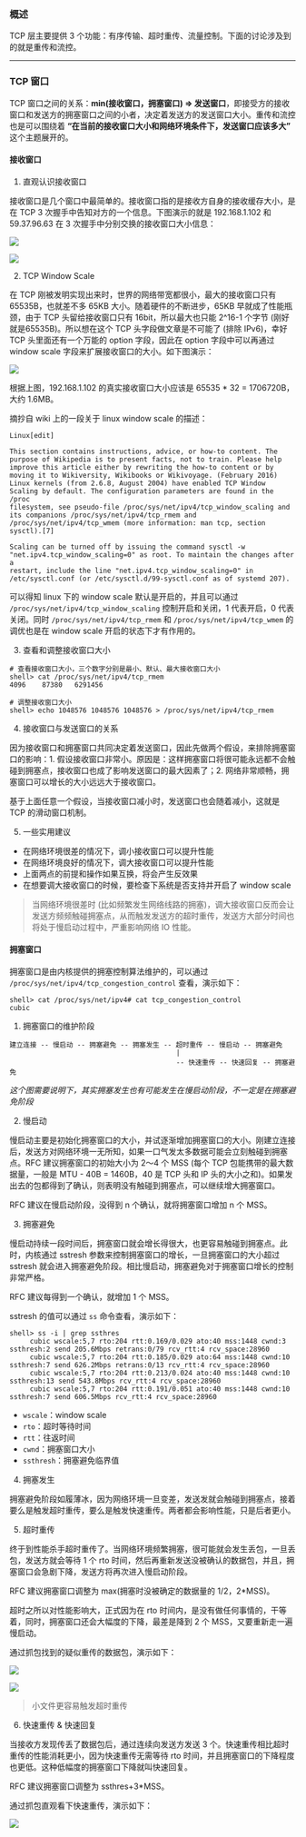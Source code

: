 ### 概述

TCP 层主要提供 3 个功能：有序传输、超时重传、流量控制。下面的讨论涉及到的就是重传和流控。

---

### TCP 窗口

TCP 窗口之间的关系：**min(接收窗口，拥塞窗口) => 发送窗口**，即接受方的接收窗口和发送方的拥塞窗口之间的小者，决定着发送方的发送窗口大小。重传和流控也是可以围绕着 **“在当前的接收窗口大小和网络环境条件下，发送窗口应该多大”** 这个主题展开的。

#### 接收窗口

1. 直观认识接收窗口

接收窗口是几个窗口中最简单的。接收窗口指的是接收方自身的接收缓存大小，是在 TCP 3 次握手中告知对方的一个信息。下图演示的就是 192.168.1.102 和 59.37.96.63 在 3 次握手中分别交换的接收窗口大小信息：

![](https://raw.githubusercontent.com/hsxhr-10/picture/master/客户端接收窗口.png)

![](https://raw.githubusercontent.com/hsxhr-10/picture/master/服务端接收窗口.png)


2. TCP Window Scale

在 TCP 刚被发明实现出来时，世界的网络带宽都很小，最大的接收窗口只有 65535B，也就差不多 65KB 大小。随着硬件的不断进步，65KB 早就成了性能瓶颈，由于 TCP 头留给接收窗口只有 16bit，所以最大也只能 2^16-1 个字节 (刚好就是65535B)。所以想在这个 TCP 头字段做文章是不可能了 (排除 IPv6)，幸好 TCP 头里面还有一个万能的 option 字段，因此在 option 字段中可以再通过 window scale 字段来扩展接收窗口的大小。如下图演示：

![](https://raw.githubusercontent.com/hsxhr-10/picture/master/WindowScale.png)

根据上图，192.168.1.102 的真实接收窗口大小应该是 65535 * 32 = 1706720B，大约 1.6MB。

摘抄自 wiki 上的一段关于 linux window scale 的描述：

```
Linux[edit]

This section contains instructions, advice, or how-to content. The purpose of Wikipedia is to present facts, not to train. Please help 
improve this article either by rewriting the how-to content or by moving it to Wikiversity, Wikibooks or Wikivoyage. (February 2016)
Linux kernels (from 2.6.8, August 2004) have enabled TCP Window Scaling by default. The configuration parameters are found in the /proc 
filesystem, see pseudo-file /proc/sys/net/ipv4/tcp_window_scaling and its companions /proc/sys/net/ipv4/tcp_rmem and 
/proc/sys/net/ipv4/tcp_wmem (more information: man tcp, section sysctl).[7]

Scaling can be turned off by issuing the command sysctl -w "net.ipv4.tcp_window_scaling=0" as root. To maintain the changes after a 
restart, include the line "net.ipv4.tcp_window_scaling=0" in /etc/sysctl.conf (or /etc/sysctl.d/99-sysctl.conf as of systemd 207).
```

可以得知 linux 下的 window scale 默认是开启的，并且可以通过 `/proc/sys/net/ipv4/tcp_window_scaling` 控制开启和关闭，1 代表开启，0 代表关闭。同时 `/proc/sys/net/ipv4/tcp_rmem` 和 `/proc/sys/net/ipv4/tcp_wmem` 的调优也是在 window scale 开启的状态下才有作用的。

3. 查看和调整接收窗口大小

```
# 查看接收窗口大小，三个数字分别是最小、默认、最大接收窗口大小
shell> cat /proc/sys/net/ipv4/tcp_rmem
4096	87380	6291456

# 调整接收窗口大小
shell> echo 1048576 1048576 1048576 > /proc/sys/net/ipv4/tcp_rmem
```

4. 接收窗口与发送窗口的关系

因为接收窗口和拥塞窗口共同决定着发送窗口，因此先做两个假设，来排除拥塞窗口的影响：1. 假设接收窗口非常小。原因是：这样拥塞窗口将很可能永远都不会触碰到拥塞点，接收窗口也成了影响发送窗口的最大因素了；2. 网络非常顺畅，拥塞窗口可以增长的大小远远大于接收窗口。

基于上面任意一个假设，当接收窗口减小时，发送窗口也会随着减小，这就是 TCP 的滑动窗口机制。

5. 一些实用建议

- 在网络环境很差的情况下，调小接收窗口可以提升性能
- 在网络环境良好的情况下，调大接收窗口可以提升性能
- 上面两点的前提和操作如果互换，将会产生反效果
- 在想要调大接收窗口的时候，要检查下系统是否支持并开启了 window scale

> 当网络环境很差时 (比如频繁发生网络线路的拥塞)，调大接收窗口反而会让发送方频频触碰拥塞点，从而触发发送方的超时重传，发送方大部分时间也将处于慢启动过程中，严重影响网络 IO 性能。

#### 拥塞窗口

拥塞窗口是由内核提供的拥塞控制算法维护的，可以通过 `/proc/sys/net/ipv4/tcp_congestion_control` 查看，演示如下：

```
shell> cat /proc/sys/net/ipv4# cat tcp_congestion_control 
cubic
```

1. 拥塞窗口的维护阶段

```
建立连接 -- 慢启动 -- 拥塞避免 -- 拥塞发生 -- 超时重传 -- 慢启动 -- 拥塞避免
                                         |
                                         -- 快速重传 -- 快速回复 -- 拥塞避免
```

*这个图需要说明下，其实拥塞发生也有可能发生在慢启动阶段，不一定是在拥塞避免阶段*

2. 慢启动

慢启动主要是初始化拥塞窗口的大小，并试逐渐增加拥塞窗口的大小。刚建立连接后，发送方对网络环境一无所知，如果一口气发太多数据可能会立刻触碰到拥塞点。RFC 建议拥塞窗口的初始大小为 2～4 个 MSS (每个 TCP 包能携带的最大数据量，一般是 MTU - 40B = 1460B，40 是 TCP 头和 IP 头的大小之和)。如果发出去的包都得到了确认，则表明没有触碰到拥塞点，可以继续增大拥塞窗口。

RFC 建议在慢启动阶段，没得到 n 个确认，就将拥塞窗口增加 n 个 MSS。

3. 拥塞避免

慢启动持续一段时间后，拥塞窗口就会增长得很大，也更容易触碰到拥塞点。此时，内核通过 sstresh 参数来控制拥塞窗口的增长，一旦拥塞窗口的大小超过 sstresh 就会进入拥塞避免阶段。相比慢启动，拥塞避免对于拥塞窗口增长的控制非常严格。

RFC 建议每得到一个确认，就增加 1 个 MSS。

sstresh 的值可以通过 `ss` 命令查看，演示如下：

```
shell> ss -i | grep ssthres
	 cubic wscale:5,7 rto:204 rtt:0.169/0.029 ato:40 mss:1448 cwnd:3 ssthresh:2 send 205.6Mbps retrans:0/79 rcv_rtt:4 rcv_space:28960
	 cubic wscale:5,7 rto:204 rtt:0.185/0.029 ato:64 mss:1448 cwnd:10 ssthresh:7 send 626.2Mbps retrans:0/13 rcv_rtt:4 rcv_space:28960
	 cubic wscale:5,7 rto:204 rtt:0.213/0.024 ato:40 mss:1448 cwnd:10 ssthresh:13 send 543.8Mbps rcv_rtt:4 rcv_space:28960
	 cubic wscale:5,7 rto:204 rtt:0.191/0.051 ato:40 mss:1448 cwnd:10 ssthresh:7 send 606.5Mbps rcv_rtt:4 rcv_space:28960
```

- `wscale`：window scale
- `rto`：超时等待时间
- `rtt`：往返时间
- `cwnd`：拥塞窗口大小
- `ssthresh`：拥塞避免临界值

4. 拥塞发生

拥塞避免阶段如履薄冰，因为网络环境一旦变差，发送发就会触碰到拥塞点，接着要么是触发超时重传，要么是触发快速重传。两者都会影响性能，只是后者更小。

5. 超时重传

终于到性能杀手超时重传了。当网络环境频繁拥塞，很可能就会发生丢包，一旦丢包，发送方就会等待 1 个 rto 时间，然后再重新发送没被确认的数据包，并且，拥塞窗口会急剧下降，发送方将再次进入慢启动阶段。

RFC 建议拥塞窗口调整为 max(拥塞时没被确定的数据量的 1/2，2*MSS)。

超时之所以对性能影响大，正式因为在 rto 时间内，是没有做任何事情的，干等着，同时，拥塞窗口还会大幅度的下降，最差是降到 2 个 MSS，又要重新走一遍慢启动。

通过抓包找到的疑似重传的数据包，演示如下：

![](https://raw.githubusercontent.com/hsxhr-10/picture/master/超时重传1.png)

![](https://raw.githubusercontent.com/hsxhr-10/picture/master/超时重传2.png)

> 小文件更容易触发超时重传

6. 快速重传 & 快速回复

当接收方发现传丢了数据包后，通过连续向发送方发送 3 个。快速重传相比超时重传的性能消耗更小，因为快速重传无需等待 rto 时间，并且拥塞窗口的下降程度也更低。这种低幅度的拥塞窗口下降就叫快速回复。

RFC 建议拥塞窗口调整为 ssthres+3*MSS。

通过抓包直观看下快速重传，演示如下：

![](https://raw.githubusercontent.com/hsxhr-10/picture/master/快速重传.png)









